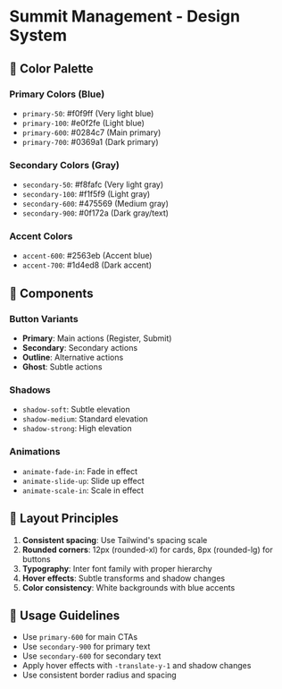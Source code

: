# Summit Management - Design System

## 🎨 Color Palette

### Primary Colors (Blue)
- `primary-50`: #f0f9ff (Very light blue)
- `primary-100`: #e0f2fe (Light blue)
- `primary-600`: #0284c7 (Main primary)
- `primary-700`: #0369a1 (Dark primary)

### Secondary Colors (Gray)
- `secondary-50`: #f8fafc (Very light gray)
- `secondary-100`: #f1f5f9 (Light gray)
- `secondary-600`: #475569 (Medium gray)
- `secondary-900`: #0f172a (Dark gray/text)

### Accent Colors
- `accent-600`: #2563eb (Accent blue)
- `accent-700`: #1d4ed8 (Dark accent)

## 🧩 Components

### Button Variants
- **Primary**: Main actions (Register, Submit)
- **Secondary**: Secondary actions
- **Outline**: Alternative actions
- **Ghost**: Subtle actions

### Shadows
- `shadow-soft`: Subtle elevation
- `shadow-medium`: Standard elevation
- `shadow-strong`: High elevation

### Animations
- `animate-fade-in`: Fade in effect
- `animate-slide-up`: Slide up effect
- `animate-scale-in`: Scale in effect

## 📱 Layout Principles

1. **Consistent spacing**: Use Tailwind's spacing scale
2. **Rounded corners**: 12px (rounded-xl) for cards, 8px (rounded-lg) for buttons
3. **Typography**: Inter font family with proper hierarchy
4. **Hover effects**: Subtle transforms and shadow changes
5. **Color consistency**: White backgrounds with blue accents

## 🎯 Usage Guidelines

- Use `primary-600` for main CTAs
- Use `secondary-900` for primary text
- Use `secondary-600` for secondary text
- Apply hover effects with `-translate-y-1` and shadow changes
- Use consistent border radius and spacing
